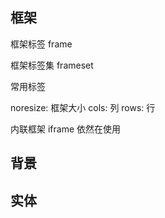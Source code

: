 ## 框架

框架标签 frame

框架标签集 frameset

常用标签

noresize: 框架大小
cols: 列
rows: 行

内联框架 iframe 依然在使用

## 背景

## 实体